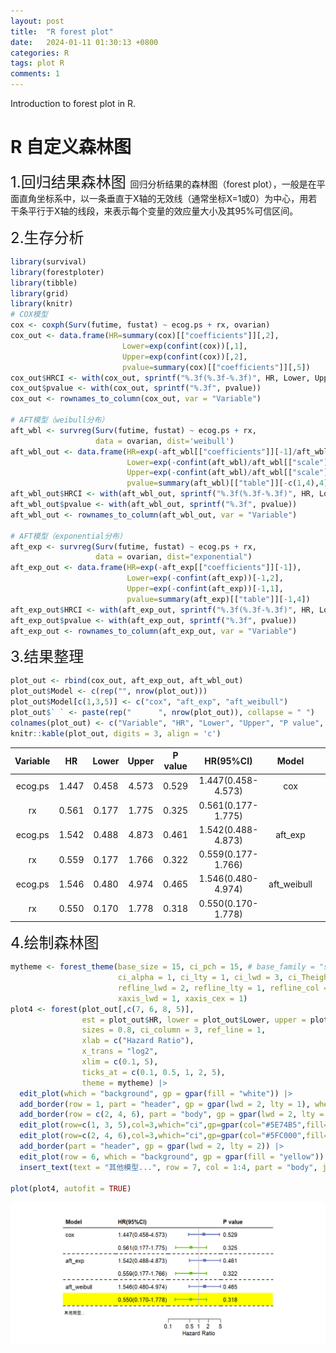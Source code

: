 ```yaml
---
layout: post
title:  "R forest plot"
date:   2024-01-11 01:30:13 +0800
categories: R
tags: plot R
comments: 1
---
```


Introduction to forest plot in R.



# R 自定义森林图


<font size="5"> 1.回归结果森林图 </font> 
回归分析结果的森林图（forest plot），一般是在平面直角坐标系中，以一条垂直于X轴的无效线（通常坐标X=1或0）为中心，用若干条平行于X轴的线段，来表示每个变量的效应量大小及其95%可信区间。


<font size="5"> 2.生存分析 </font> 

```r
library(survival)
library(forestploter)
library(tibble)
library(grid)
library(knitr)
# COX模型
cox <- coxph(Surv(futime, fustat) ~ ecog.ps + rx, ovarian)
cox_out <- data.frame(HR=summary(cox)[["coefficients"]][,2],
                         Lower=exp(confint(cox))[,1],
                         Upper=exp(confint(cox))[,2],
                         pvalue=summary(cox)[["coefficients"]][,5])
cox_out$HRCI <- with(cox_out, sprintf("%.3f(%.3f-%.3f)", HR, Lower, Upper))
cox_out$pvalue <- with(cox_out, sprintf("%.3f", pvalue))
cox_out <- rownames_to_column(cox_out, var = "Variable")

# AFT模型（weibull分布）
aft_wbl <- survreg(Surv(futime, fustat) ~ ecog.ps + rx, 
                   data = ovarian, dist='weibull')
aft_wbl_out <- data.frame(HR=exp(-aft_wbl[["coefficients"]][-1]/aft_wbl[["scale"]]),
                          Lower=exp(-confint(aft_wbl)/aft_wbl[["scale"]])[-1,2],
                          Upper=exp(-confint(aft_wbl)/aft_wbl[["scale"]])[-1,1],
                          pvalue=summary(aft_wbl)[["table"]][-c(1,4),4])
aft_wbl_out$HRCI <- with(aft_wbl_out, sprintf("%.3f(%.3f-%.3f)", HR, Lower, Upper))
aft_wbl_out$pvalue <- with(aft_wbl_out, sprintf("%.3f", pvalue))
aft_wbl_out <- rownames_to_column(aft_wbl_out, var = "Variable")

# AFT模型（exponential分布）
aft_exp <- survreg(Surv(futime, fustat) ~ ecog.ps + rx, 
                   data = ovarian, dist="exponential")
aft_exp_out <- data.frame(HR=exp(-aft_exp[["coefficients"]][-1]),
                          Lower=exp(-confint(aft_exp))[-1,2],
                          Upper=exp(-confint(aft_exp))[-1,1],
                          pvalue=summary(aft_exp)[["table"]][-1,4])
aft_exp_out$HRCI <- with(aft_exp_out, sprintf("%.3f(%.3f-%.3f)", HR, Lower, Upper))
aft_exp_out$pvalue <- with(aft_exp_out, sprintf("%.3f", pvalue))
aft_exp_out <- rownames_to_column(aft_exp_out, var = "Variable")

```


<font size="5"> 3.结果整理 </font> 

```r
plot_out <- rbind(cox_out, aft_exp_out, aft_wbl_out)
plot_out$Model <- c(rep("", nrow(plot_out)))
plot_out$Model[c(1,3,5)] <- c("cox", "aft_exp", "aft_weibull")
plot_out$` ` <- paste(rep("      ", nrow(plot_out)), collapse = " ")
colnames(plot_out) <- c("Variable", "HR", "Lower", "Upper", "P value", "HR(95%CI)", "Model", "")
knitr::kable(plot_out, digits = 3, align = 'c')
```



| Variable |  HR   | Lower | Upper | P value |     HR(95%CI)      |    Model    |   |
|:--------:|:-----:|:-----:|:-----:|:-------:|:------------------:|:-----------:|:-:|
| ecog.ps  | 1.447 | 0.458 | 4.573 |  0.529  | 1.447(0.458-4.573) |     cox     |   |
|    rx    | 0.561 | 0.177 | 1.775 |  0.325  | 0.561(0.177-1.775) |             |   |
| ecog.ps  | 1.542 | 0.488 | 4.873 |  0.461  | 1.542(0.488-4.873) |   aft_exp   |   |
|    rx    | 0.559 | 0.177 | 1.766 |  0.322  | 0.559(0.177-1.766) |             |   |
| ecog.ps  | 1.546 | 0.480 | 4.974 |  0.465  | 1.546(0.480-4.974) | aft_weibull |   |
|    rx    | 0.550 | 0.170 | 1.778 |  0.318  | 0.550(0.170-1.778) |             |   |




<font size="5">  4.绘制森林图 </font> 

```r
mytheme <- forest_theme(base_size = 15, ci_pch = 15, # base_family = "serif",
                        ci_alpha = 1, ci_lty = 1, ci_lwd = 3, ci_Theight = 0.2, 
                        refline_lwd = 2, refline_lty = 1, refline_col = "gray", 
                        xaxis_lwd = 1, xaxis_cex = 1)
plot4 <- forest(plot_out[,c(7, 6, 8, 5)],
                est = plot_out$HR, lower = plot_out$Lower, upper = plot_out$Upper, 
                sizes = 0.8, ci_column = 3, ref_line = 1, 
                xlab = c("Hazard Ratio"),
                x_trans = "log2",
                xlim = c(0.1, 5),
                ticks_at = c(0.1, 0.5, 1, 2, 5), 
                theme = mytheme) |>
  edit_plot(which = "background", gp = gpar(fill = "white")) |>
  add_border(row = 1, part = "header", gp = gpar(lwd = 2, lty = 1), where = "bottom") |>
  add_border(row = c(2, 4, 6), part = "body", gp = gpar(lwd = 2, lty = 2), where = "bottom") |>
  edit_plot(row=c(1, 3, 5),col=3,which="ci",gp=gpar(col="#5E74B5",fill="#5E74B5")) |>
  edit_plot(row=c(2, 4, 6),col=3,which="ci",gp=gpar(col="#5FC000",fill="#5FC000")) |>
  add_border(part = "header", gp = gpar(lwd = 2, lty = 2)) |>
  edit_plot(row = 6, which = "background", gp = gpar(fill = "yellow")) |>
  insert_text(text = "其他模型...", row = 7, col = 1:4, part = "body", just = "left")

plot(plot4, autofit = TRUE)
```

![forest plot](/images/forest-plot.png)



